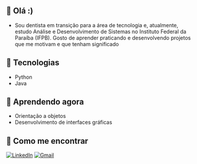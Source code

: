 ## 🐧 Olá :)

- Sou dentista em transição para a área de tecnologia e, atualmente, estudo Análise e Desenvolvimento de Sistemas no Instituto Federal da Paraíba (IFPB). Gosto de aprender praticando e desenvolvendo projetos que me motivam e que tenham significado

## 🔹 Tecnologias

- Python
- Java

## 🔹 Aprendendo agora

- Orientação a objetos
- Desenvolvimento de interfaces gráficas

## 🔹 Como me encontrar

[![LinkedIn](https://img.shields.io/badge/LinkedIn-000?style=for-the-badge&logo=linkedin&logoColor=0A66C2)](https://www.linkedin.com/in/cmmdornelas/)  [![Gmail](https://img.shields.io/badge/Gmail-000?style=for-the-badge&logo=gmail&logoColor=EA4335)](mailto:cmmdornelas@gmail.com)
